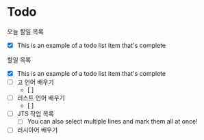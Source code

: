 # Todo

오늘 할일 목록

- [x] This is an example of a todo list item that's complete


할일 목록

- [x] This is an example of a todo list item that's complete
- [ ] 고 언어 배우기
  - [ ] 
- [ ] 러스트 언어 배우기
  - [ ] 
- [ ] JTS 작업 목록
  - [ ] You can also select multiple lines and mark them all at once!
- [ ] 러시아어 배우기
